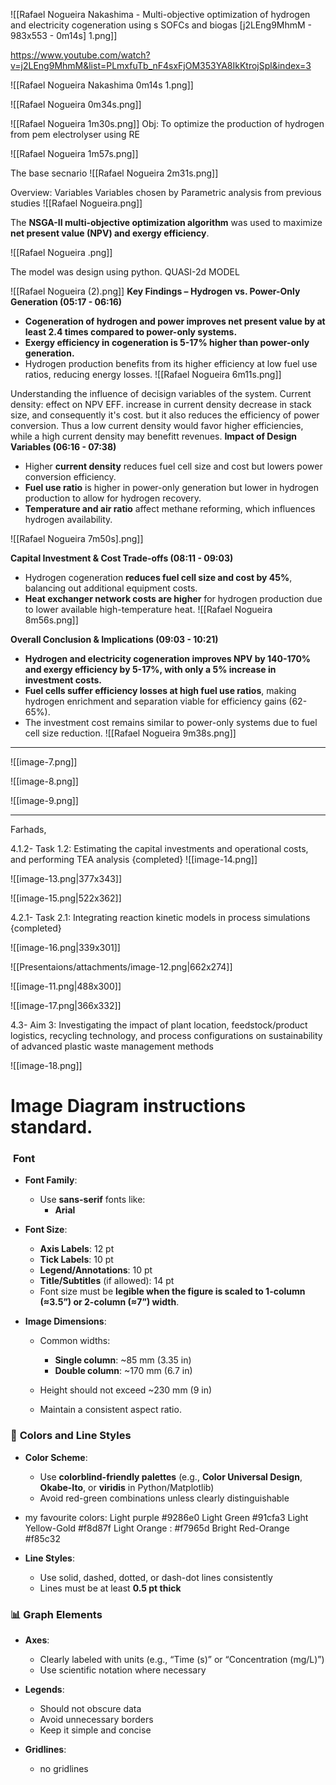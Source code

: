 


![[Rafael Nogueira Nakashima - Multi-objective optimization of hydrogen and electricity cogeneration using s SOFCs and biogas [j2LEng9MhmM - 983x553 - 0m14s] 1.png]]

https://www.youtube.com/watch?v=j2LEng9MhmM&list=PLmxfuTb_nF4sxFjOM353YA8IkKtrojSpl&index=3


![[Rafael Nogueira Nakashima 0m14s 1.png]]

![[Rafael Nogueira  0m34s.png]]

![[Rafael Nogueira  1m30s.png]]
Obj: To optimize the production of hydrogen from pem electrolyser using RE

![[Rafael Nogueira 1m57s.png]]

The base secnario
![[Rafael Nogueira  2m31s.png]]

Overview:
Variables
Variables chosen by Parametric analysis from previous studies
![[Rafael Nogueira.png]]

The **NSGA-II multi-objective optimization algorithm** was used to maximize **net present value (NPV) and exergy efficiency**.

![[Rafael Nogueira .png]]

The model was design using python.
QUASI-2d MODEL

![[Rafael Nogueira  (2).png]]
**Key Findings – Hydrogen vs. Power-Only Generation (05:17 - 06:16)**

- **Cogeneration of hydrogen and power improves net present value by at least 2.4 times compared to power-only systems.**
- **Exergy efficiency in cogeneration is 5-17% higher than power-only generation.**
- Hydrogen production benefits from its higher efficiency at low fuel use ratios, reducing energy losses.
![[Rafael Nogueira 6m11s.png]]

Understanding the influence of decisign variables of the system.
Current density: effect on NPV EFF. 
increase in current density decrease in stack size, and consequently it's cost.
but it also reduces the efficiency of power conversion.
 Thus a low current density would favor higher efficiencies, while a high current density may benefitt revenues.
 **Impact of Design Variables (06:16 - 07:38)**

- Higher **current density** reduces fuel cell size and cost but lowers power conversion efficiency.
 - **Fuel use ratio** is higher in power-only generation but lower in hydrogen production to allow for hydrogen recovery.
- **Temperature and air ratio** affect methane reforming, which influences hydrogen availability.


![[Rafael Nogueira 7m50s].png]]

**Capital Investment & Cost Trade-offs (08:11 - 09:03)**

- Hydrogen cogeneration **reduces fuel cell size and cost by 45%**, balancing out additional equipment costs.
- **Heat exchanger network costs are higher** for hydrogen production due to lower available high-temperature heat.
![[Rafael Nogueira 8m56s.png]]

**Overall Conclusion & Implications (09:03 - 10:21)**

- **Hydrogen and electricity cogeneration improves NPV by 140-170% and exergy efficiency by 5-17%, with only a 5% increase in investment costs.**
- **Fuel cells suffer efficiency losses at high fuel use ratios**, making hydrogen enrichment and separation viable for efficiency gains (62-65%).
- The investment cost remains similar to power-only systems due to fuel cell size reduction.
![[Rafael Nogueira 9m38s.png]]


----

![[image-7.png]]


![[image-8.png]]

![[image-9.png]]



-----

Farhads,

4.1.2- Task 1.2: Estimating the capital investments and operational costs, and performing TEA
analysis {completed}
![[image-14.png]]

![[image-13.png|377x343]]


![[image-15.png|522x362]]


4.2.1- Task 2.1: Integrating reaction kinetic models in process simulations {completed}

![[image-16.png|339x301]]

![[Presentaions/attachments/image-12.png|662x274]]



![[image-11.png|488x300]]


![[image-17.png|366x332]]



4.3- Aim 3: Investigating the impact of plant location, feedstock/product logistics, recycling
technology, and process configurations on sustainability of advanced plastic waste
management methods

![[image-18.png]]





# Image Diagram instructions standard.

###  **Font**

- **Font Family**:
    - Use **sans-serif** fonts like:
        - **Arial** 
        
- **Font Size**:
    - **Axis Labels**: 12 pt
    - **Tick Labels**: 10 pt
    - **Legend/Annotations**: 10 pt
    - **Title/Subtitles** (if allowed): 14 pt
    - Font size must be **legible when the figure is scaled to 1-column (≈3.5”) or 2-column (≈7”) width**.


- **Image Dimensions**:
    - Common widths:
        - **Single column**: ~85 mm (3.35 in)
        - **Double column**: ~170 mm (6.7 in)
            
    - Height should not exceed ~230 mm (9 in)
    - Maintain a consistent aspect ratio.


### **🎨** **Colors and Line Styles**

- **Color Scheme**:
    - Use **colorblind-friendly palettes** (e.g., **Color Universal Design**, **Okabe-Ito**, or **viridis** in Python/Matplotlib)
    - Avoid red-green combinations unless clearly distinguishable
        
    
- my favourite colors:
	Light purple #9286e0
	Light Green  #91cfa3
	Light Yellow-Gold #f8d87f
	Light Orange : #f7965d
	Bright Red-Orange #f85c32


- **Line Styles**:
    - Use solid, dashed, dotted, or dash-dot lines consistently
    - Lines must be at least **0.5 pt thick**


### **📊** **Graph Elements**

- **Axes**:
    - Clearly labeled with units (e.g., “Time (s)” or “Concentration (mg/L)”)
    - Use scientific notation where necessary
        
- **Legends**:
    - Should not obscure data
    - Avoid unnecessary borders
    - Keep it simple and concise
        
- **Gridlines**:
    - no gridlines  